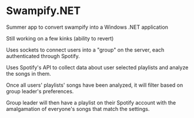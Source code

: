# Swampify.NET
Summer app to convert swampify into a Windows .NET application

Still working on a few kinks (ability to revert)

Uses sockets to connect users into a "group" on the server, each authenticated through Spotify.

Uses Spotify's API to collect data about user selected playlists and analyze the songs in them.

Once all users' playlists' songs have been analyzed, it will filter based on group leader's preferences.

Group leader will then have a playlist on their Spotify account with the amalgamation of everyone's songs that match the settings.
